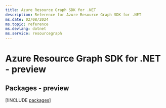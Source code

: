 ```yaml
---
title: Azure Resource Graph SDK for .NET
description: Reference for Azure Resource Graph SDK for .NET
ms.date: 02/08/2024
ms.topic: reference
ms.devlang: dotnet
ms.service: resourcegraph
---
```

# Azure Resource Graph SDK for .NET - preview
## Packages - preview
[!INCLUDE [packages](resource-graph-index.md)]